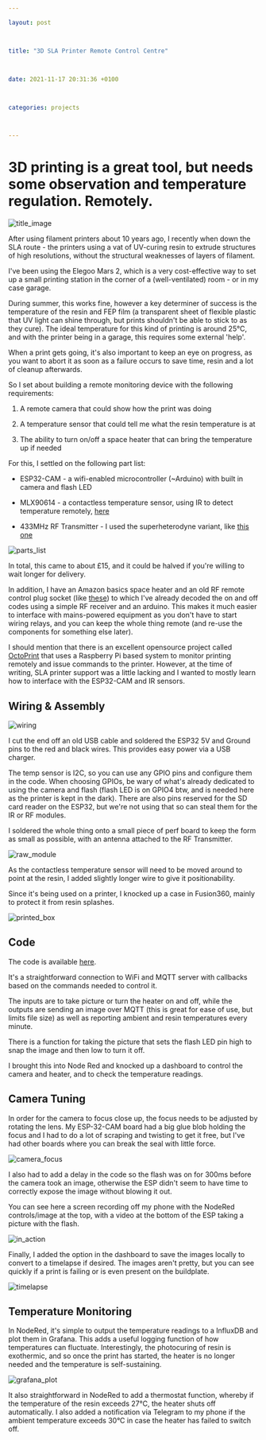 ```yaml
---

layout: post



title: "3D SLA Printer Remote Control Centre"



date: 2021-11-17 20:31:36 +0100



categories: projects



---
```


# 3D printing is a great tool, but needs some observation and temperature regulation. Remotely.

![title_image](/images/3d_CC_front_image.jpg)

After using filament printers about 10 years ago, I recently when down the SLA route - the printers using a vat of UV-curing resin to extrude structures of high resolutions, without the structural weaknesses of layers of filament.

I've been using the Elegoo Mars 2, which is a very cost-effective way to set up a small printing station in the corner of a (well-ventilated) room - or in my case garage.

During summer, this works fine, however a key determiner of success is the temperature of the resin and FEP film (a transparent sheet of flexible plastic that UV light can shine through, but prints shouldn't be able to stick to as they cure). The ideal temperature for this kind of printing is around 25°C, and with the printer being in a garage, this requires some external 'help'.

When a print gets going, it's also important to keep an eye on progress, as you want to abort it as soon as a failure occurs to save time, resin and a lot of cleanup afterwards.

So I set about building a remote monitoring device with the following requirements:

1) A remote camera that could show how the print was doing

2) A temperature sensor that could tell me what the resin temperature is at

3) The ability to turn on/off a space heater that can bring the temperature up if needed



For this, I settled on the following part list:

- ESP32-CAM - a wifi-enabled microcontroller (~Arduino) with built in camera and flash LED

- MLX90614 - a contactless temperature sensor, using IR to detect temperature remotely, [here](https://www.ebay.co.uk/itm/313603433717)
- 433MHz RF Transmitter - I used the superheterodyne variant, like [this one](https://www.ebay.co.uk/itm/262093895600?_trkparms=ispr%3D1&hash=item3d060377b0:g:upEAAOSwXHJgz41N&amdata=enc%3AAQAGAAACoPYe5NmHp%252B2JMhMi7yxGiTJkPrKr5t53CooMSQt2orsStdebXPz4ZTXCT8FI9kPBh2%252FqiiWUu3UdGhtthsj%252FdXv9NDjCaLwxjevdRt2XKi7lI6E5XRe6EZVSWZf7dJiDHmfNTuu8PeexLGiwkOfsgY0ncrFecBWiFqcZ3oUXQNYYZzZyOp80Q3iHxY1khHWKXdsxDEWGnmlcbvAQDsbfZuhmM4RfqmLdQdmQWET50xYMjEKl7xJLvZM7rMuKhVz0dwW4ZPFBpZw%252FT9PP6gZvfp5UVq5p15kinHgjhTfQ94EwZ5quTpyXtIQz3pQNAeHTnUUqnLcsX6nNA3KWddwWhp585Xkpny0LM%252BphR6DJm28ljUGaBh1qu8llIjJaW%252F6ubkBGODS%252BH76OTc2dU9hG769wqufLy3L7Y5s5GCrVZC9e7NgSRw6iOG17iYNRX5%252B7giQmMCK4c44YnWUsWEOJR5bBH6DCsBZQ3fKGQ9BpvwnlIygD8JKIePfoWMUeKal1HK89Sv7T%252Bfh9AAvr5C94pnpAGt4Gcub4yxzm7bPkID2h0wJboG5ZgO7kTyGFupEb%252FVYXqB%252Fk2eyJS2sl3ucm27qeb6sZ5JBE438vX6c%252BkvpQPzV4UshivmUCIT9lg0G453%252Bf70FLcoYF9SsjigM64%252F4O9L7Qnyz9dHcagbpXDjTjpNU2ZSdzReS06PrisZWw1%252FGgOn1Xjuemk2l2wG1fau9Q6KW%252BegG0P%252F7Ghb08Cjyi%252BSZ3DSWiRf2x26tnj5zwsvfo8T1xR45XK92LMsZEty07JsfGDrt3KBijYFbwUBpYKdy8E3UOK8OPBH1dSON912tJTmHMiX7zU6p7xh8T%252F02JmWXQTuVm5WT%252FeteHwzwxKtZMGvYLXA97MpJx8TDfFA%253D%253D%7Cclp%3A2334524%7Ctkp%3ABFBM7IuorqZf)

![parts_list](/images/3d_CC_parts_list.jpg)

In total, this came to about £15, and it could be halved if you're willing to wait longer for delivery.

In addition, I have an Amazon basics space heater and an old RF remote control plug socket (like [these](https://www.amazon.co.uk/DEWENWILS-Control-Wireless-Programmable-Sockets/dp/B07NJ2XHZC/ref=sr_1_5?keywords=remote+control+socket&qid=1637236646&sr=8-5&x=0&y=0)) to which I've already decoded the on and off codes using a simple RF receiver and an arduino. This makes it much easier to interface with mains-powered equipment as you don't have to start wiring relays, and you can keep the whole thing remote (and re-use the components for something else later).

I should mention that there is an excellent opensource project called [OctoPrint](https://octoprint.org/) that uses a Raspberry Pi based system to monitor printing remotely and issue commands to the printer. However, at the time of writing, SLA printer support was a little lacking and I wanted to mostly learn how to interface with the ESP32-CAM and IR sensors.

## Wiring & Assembly

![wiring](/images/3d_CC_wiring.jpg)

I cut the end off an old USB cable and soldered the ESP32 5V and Ground pins to the red and black wires. This provides easy power via a USB charger. 

The temp sensor is I2C, so you can use any GPIO pins and configure them in the code. When choosing GPIOs, be wary of what's already dedicated to using the camera and flash (flash LED is on GPIO4 btw, and is needed here as the printer is kept in the dark). There are also pins reserved for the SD card reader on the ESP32, but we're not using that so can steal them for the IR or RF modules.

I soldered the whole thing onto a small piece of perf board to keep the form as small as possible, with an antenna attached to the RF Transmitter.

![raw_module](images/3d_CC_raw.jpg)

As the contactless temperature sensor will need to be moved around to point at the resin, I added slightly longer wire to give it positionability.

Since it's being used on a printer, I knocked up a case in Fusion360, mainly to protect it from resin splashes.

![printed_box](3d_CC_printedbox.jpg)

## Code

The code is available [here](https://github.com/optimalprimate/3d_printer_control_centre/blob/main/3Dprint_ESP32_CAM_Therm.ino).

It's a straightforward connection to WiFi and MQTT server with callbacks based on the commands needed to control it. 

The inputs are to take picture or turn the heater on and off, while the outputs are sending an image over MQTT (this is great for ease of use, but limits file size) as well as reporting ambient and resin temperatures every minute.

There is a function for taking the picture that sets the flash LED pin high to snap the image and then low to turn it off.

I brought this into Node Red and knocked up a dashboard to control the camera and heater, and to check the temperature readings.

## Camera Tuning

In order for the camera to focus close up, the focus needs to be adjusted by rotating the lens. My ESP-32-CAM board had a big glue blob holding the focus and I had to do a lot of scraping and twisting to get it free, but I've had other boards where you can break the seal with little force. 

![camera_focus](images/3d_CC_camtune.gif)

I also had to add a delay in the code so the flash was on for 300ms before the camera took an image, otherwise the ESP didn't seem to have time to correctly expose the image without blowing it out.

You can see here a screen recording off my phone with the NodeRed controls/image at the top, with a video at the bottom of the ESP taking a picture with the flash.

![in_action](images/3d_CC_cam_flash.gif)

Finally, I added the option in the dashboard to save the images locally to convert to a timelapse if desired. The images aren't pretty, but you can see quickly if a print is failing or is even present on the buildplate.

![timelapse](images/3d_CC_timelapse.gif)

## Temperature Monitoring

In NodeRed, it's simple to output the temperature readings to a InfluxDB and plot them in Grafana. This adds a useful logging function of how temperatures can fluctuate. Interestingly, the photocuring of resin is exothermic, and so once the print has started, the heater is no longer needed and the temperature is self-sustaining.

![grafana_plot](images/3d_CC_grafana.jpg)

It also straightforward in NodeRed to add a thermostat function, whereby if the temperature of the resin exceeds 27°C, the heater shuts off automatically. I also added a notification via Telegram to my phone if the ambient temperature exceeds 30°C in case the heater has failed to switch off.



